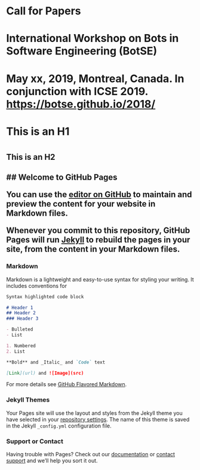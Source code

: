 
<p align="center">
<h1>Call for Papers<h1>
<h1>International Workshop on Bots in Software Engineering (BotSE)<h1>
May xx, 2019, Montreal, Canada. In conjunction with ICSE 2019.
<a href="https://botse.github.io/2018/">https://botse.github.io/2018/</a>

</p>

<h1> This is an H1 <h1>
<h2> This is an H2 <h2>
## Welcome to GitHub Pages

You can use the [editor on GitHub](https://github.com/botse/test/edit/master/index.md) to maintain and preview the content for your website in Markdown files.

Whenever you commit to this repository, GitHub Pages will run [Jekyll](https://jekyllrb.com/) to rebuild the pages in your site, from the content in your Markdown files.

### Markdown

Markdown is a lightweight and easy-to-use syntax for styling your writing. It includes conventions for

```markdown
Syntax highlighted code block

# Header 1
## Header 2
### Header 3

- Bulleted
- List

1. Numbered
2. List

**Bold** and _Italic_ and `Code` text

[Link](url) and ![Image](src)
```

For more details see [GitHub Flavored Markdown](https://guides.github.com/features/mastering-markdown/).

### Jekyll Themes

Your Pages site will use the layout and styles from the Jekyll theme you have selected in your [repository settings](https://github.com/botse/test/settings). The name of this theme is saved in the Jekyll `_config.yml` configuration file.

### Support or Contact

Having trouble with Pages? Check out our [documentation](https://help.github.com/categories/github-pages-basics/) or [contact support](https://github.com/contact) and we’ll help you sort it out.

